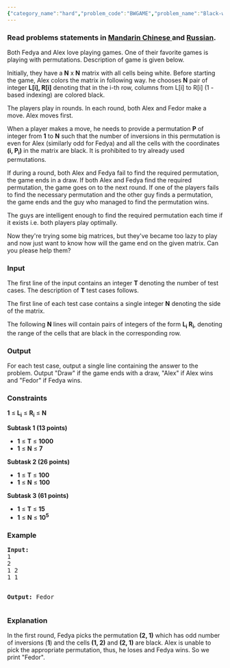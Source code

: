 ```yaml
---
{"category_name":"hard","problem_code":"BWGAME","problem_name":"Black-white Board Game","languages_supported":{"0":"ADA","1":"ASM","2":"BASH","3":"BF","4":"C","5":"C99 strict","6":"CAML","7":"CLOJ","8":"CLPS","9":"CPP 4.3.2","10":"CPP 4.9.2","11":"CPP14","12":"CS2","13":"D","14":"ERL","15":"FORT","16":"FS","17":"GO","18":"HASK","19":"ICK","20":"ICON","21":"JAVA","22":"JS","23":"LISP clisp","24":"LISP sbcl","25":"LUA","26":"NEM","27":"NICE","28":"NODEJS","29":"PAS fpc","30":"PAS gpc","31":"PERL","32":"PERL6","33":"PHP","34":"PIKE","35":"PRLG","36":"PYPY","37":"PYTH","38":"PYTH 3.4","39":"RUBY","40":"SCALA","41":"SCM chicken","42":"SCM guile","43":"SCM qobi","44":"ST","45":"TCL","46":"TEXT","47":"WSPC"},"max_timelimit":2,"source_sizelimit":50000,"problem_author":"xcwgf666","problem_tester":"xcwgf666","date_added":"2-03-2015","tags":{"0":"april15","1":"hard","2":"heaps","3":"matrices","4":"merging","5":"xcwgf666"},"editorial_url":"http://discuss.codechef.com/problems/BWGAME","time":{"view_start_date":-62170005200,"submit_start_date":-62170005200,"visible_start_date":1772159245,"end_date":1735669800},"layout":"problem"}
---
```

<h3> Read problems statements in <a target="_blank" href="http://www.codechef.com/download/translated/APRIL15/mandarin/BWGAME.pdf">Mandarin Chinese </a> and <a target="_blank" href="http://www.codechef.com/download/translated/APRIL15/russian/BWGAME.pdf">Russian</a>.</h3>
<p>Both Fedya and Alex love playing games. One of their favorite games is playing with permutations. Description of game is given below.</p>
<p>Initially, they have a <b>N</b> x <b>N</b> matrix with all cells being white. Before starting the game, Alex colors the matrix in following way. he chooses <b>N</b> pair of integer <b>L[i], R[i]</b> denoting that in the i-th row, columns from L[i] to R[i] (1 - based indexing) are colored black.
</p>
<p>The players play in rounds. In each round, both Alex and Fedor make a move. Alex moves first.</p>
<p>When a player makes a move, he needs to provide a permutation <b>P</b> of integer from <b>1</b> to <b>N</b> such that the number of inversions in this permutation is even for Alex (similarly odd for Fedya) and all the cells with the coordinates <b>(i, P<sub>i</sub>)</b> in the matrix are black. It is prohibited to try already used permutations.</p>
<p>If during a round, both Alex and Fedya fail to find the required permutation, the game ends in a draw. If both Alex and Fedya find the required permutation, the game goes on to the next round. If one of the players fails to find the necessary permutation and the other guy finds a permutation, the game ends and the guy who managed to find the permutation wins.</p>
<p>The guys are intelligent enough to find the required permutation each time if it exists i.e. both players play optimally.</p>
<p>Now they're trying some big matrices, but they've became too lazy to play and now just want to know how will the game end on the given matrix. Can you please help them?</p>
<h3>Input</h3>
<p>
The first line of the input contains an integer <b>T</b> denoting the number of test cases. The description of <b>T</b> test cases follows.</p>
<p>The first line of each test case contains a single integer <b>N</b> denoting the side of the matrix.</p>
<p>The following <b>N</b> lines will contain pairs of integers of the form <b>L<sub>i</sub> R<sub>i</sub></b>, denoting the range of the cells that are black in the corresponding row.</p>
<h3>Output</h3>
<p>
For each test case, output a single line containing the answer to the problem. Output "Draw" if the game ends with a draw, "Alex" if Alex wins and "Fedor" if Fedya wins.</p>
<h3>Constraints</h3>
<p><b>1</b> ≤ <b>L<sub>i</sub></b> ≤ <b>R<sub>i</sub></b> ≤ <b>N</b></p>
<p>
<b>Subtask 1 (13 points)</b></p>
<ul>
<li><b>1</b> ≤ <b>T</b> ≤ <b>1000</b></li>
<li><b>1</b> ≤ <b>N</b> ≤ <b>7</b></li>
</ul>

<p>
<b>Subtask 2 (26 points)</b></p>
<ul>
<li><b>1</b> ≤ <b>T</b> ≤ <b>100</b></li>
<li><b>1</b> ≤ <b>N</b> ≤ <b>100</b></li>
</ul>

<p>
<b>Subtask 3 (61 points)</b></p>
<ul>
<li><b>1</b> ≤ <b>T</b> ≤ <b>15</b></li>
<li><b>1</b> ≤ <b>N</b> ≤ <b>10<sup>5</sup></b></li>
</ul>

<h3>Example</h3>
<pre><b>Input:</b>
1
2
1 2
1 1

<b>Output:</b>
Fedor
</pre>
<h3>Explanation</h3>
<p>In the first round, Fedya picks the permutation <b>(2, 1)</b> which has odd number of inversions (<b>1</b>) and the cells <b> (1, 2)</b> and <b>(2, 1)</b> are black. Alex is unable to pick the appropriate permutation, thus, he loses and Fedya wins. So we print "Fedor".</p>
